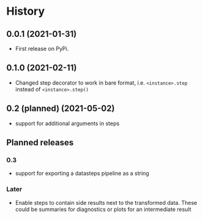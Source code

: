 # History

## 0.0.1 (2021-01-31)

- First release on PyPi.

## 0.1.0 (2021-02-11)

- Changed step decorator to work in bare format,
  i.e. `<instance>.step` instead of `<instance>.step()`

## 0.2 (planned) (2021-05-02)

- support for additional arguments in steps

## Planned releases

### 0.3

- support for exporting a datasteps pipeline as a string

### Later

- Enable steps to contain side results next to the transformed data. These could be summaries for diagnostics or plots for an intermediate result
